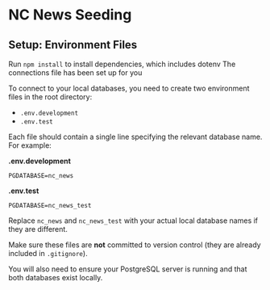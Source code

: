 # NC News Seeding

## Setup: Environment Files

Run ```npm install``` to install dependencies, which includes dotenv
The connections file has been set up for you

To connect to your local databases, you need to create two environment files in the root directory:

- `.env.development`
- `.env.test`

Each file should contain a single line specifying the relevant database name. For example:

**.env.development**
```
PGDATABASE=nc_news
```

**.env.test**
```
PGDATABASE=nc_news_test
```

Replace `nc_news` and `nc_news_test` with your actual local database names if they are different.

Make sure these files are **not** committed to version control (they are already included in `.gitignore`).

You will also need to ensure your PostgreSQL server is running and that both databases exist locally.